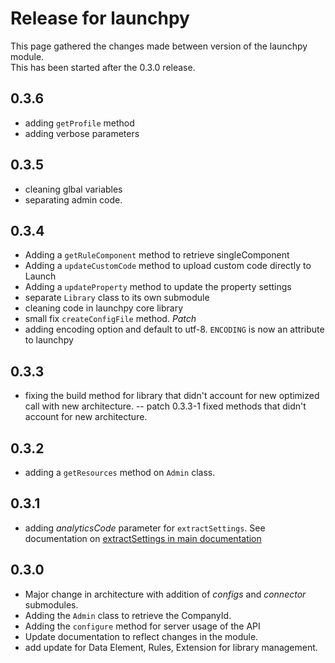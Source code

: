 # Release for launchpy

This page gathered the changes made between version of the launchpy module.\
This has been started after the 0.3.0 release.

## 0.3.6

* adding `getProfile` method
* adding verbose parameters

## 0.3.5

* cleaning glbal variables
* separating admin code.

## 0.3.4

* Adding a `getRuleComponent` method to retrieve singleComponent
* Adding a `updateCustomCode` method to upload custom code directly to Launch
* Adding a `updateProperty` method to update the property settings
* separate `Library` class to its own submodule
* cleaning code in launchpy core library
* small fix `createConfigFile` method.
*Patch*
* adding encoding option and default to utf-8. `ENCODING` is now an attribute to launchpy 

## 0.3.3

* fixing the build method for library that didn't account for new optimized call with new architecture.
-- patch 0.3.3-1
fixed methods that didn't account for new architecture.

## 0.3.2

* adding a `getResources` method on `Admin` class.

## 0.3.1

* adding *analyticsCode* parameter for `extractSettings`. See documentation on [extractSettings in main documentation](main.md)

## 0.3.0

* Major change in architecture with addition of *configs* and *connector* submodules.
* Adding the `Admin` class to retrieve the CompanyId.
* Adding the `configure` method for server usage of the API
* Update documentation to reflect changes in the module.
* add update for Data Element, Rules, Extension for library management.

